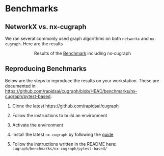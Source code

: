 # Benchmarks

## NetworkX vs. nx-cugraph
We ran several commonly used graph algorithms on both `networkx` and `nx-cugraph`. Here are the results


<figure>

<!-- ![bench-image](link) -->

<figcaption style="text-align: center;">Results of the <a
href="https://github.com/rapidsai/cugraph">Benchmark</a> including <span
class="title-ref">nx-cugraph</span></figcaption>
</figure>

## Reproducing Benchmarks

Below are the steps to reproduce the results on your workstation. These are documented in <https://github.com/rapidsai/cugraph/blob/HEAD/benchmarks/nx-cugraph/pytest-based>.

1. Clone the latest <https://github.com/rapidsai/cugraph>

2. Follow the instructions to build an environment

3. Activate the environment

4. Install the latest `nx-cugraph` by following the [guide](installation.md)

5. Follow the instructions written in the README here: `cugraph/benchmarks/nx-cugraph/pytest-based/`
